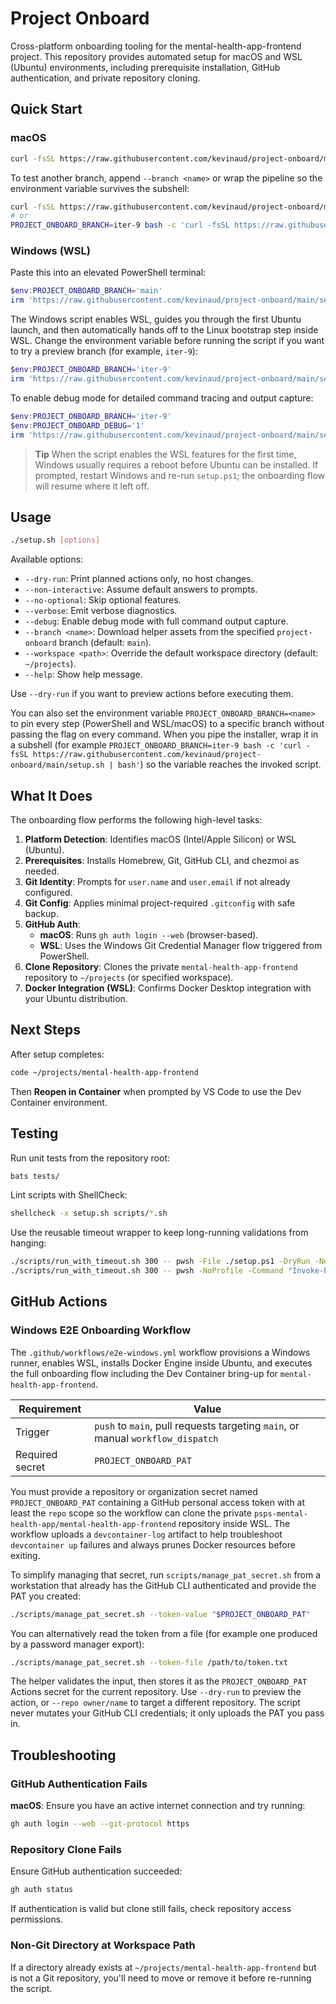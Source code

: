 # Project Onboard

Cross-platform onboarding tooling for the mental-health-app-frontend project. This repository provides automated setup for macOS and WSL (Ubuntu) environments, including prerequisite installation, GitHub authentication, and private repository cloning.

## Quick Start

### macOS

```bash
curl -fsSL https://raw.githubusercontent.com/kevinaud/project-onboard/main/setup.sh | bash
```

To test another branch, append `--branch <name>` or wrap the pipeline so the environment variable survives the subshell:

```bash
curl -fsSL https://raw.githubusercontent.com/kevinaud/project-onboard/main/setup.sh | bash -s -- --branch iter-9
# or
PROJECT_ONBOARD_BRANCH=iter-9 bash -c 'curl -fsSL https://raw.githubusercontent.com/kevinaud/project-onboard/main/setup.sh | bash'
```

### Windows (WSL)

Paste this into an elevated PowerShell terminal:

```powershell
$env:PROJECT_ONBOARD_BRANCH='main'
irm 'https://raw.githubusercontent.com/kevinaud/project-onboard/main/setup.ps1' | iex
```

The Windows script enables WSL, guides you through the first Ubuntu launch, and then automatically hands off to the Linux bootstrap step inside WSL. Change the environment variable before running the script if you want to try a preview branch (for example, `iter-9`):

```powershell
$env:PROJECT_ONBOARD_BRANCH='iter-9'
irm 'https://raw.githubusercontent.com/kevinaud/project-onboard/main/setup.ps1' | iex
```

To enable debug mode for detailed command tracing and output capture:

```powershell
$env:PROJECT_ONBOARD_BRANCH='iter-9'
$env:PROJECT_ONBOARD_DEBUG='1'
irm 'https://raw.githubusercontent.com/kevinaud/project-onboard/main/setup.ps1' | iex
```

> **Tip**
> When the script enables the WSL features for the first time, Windows usually requires a reboot before Ubuntu can be installed. If prompted, restart Windows and re-run `setup.ps1`; the onboarding flow will resume where it left off.

## Usage

```bash
./setup.sh [options]
```

Available options:

- `--dry-run`: Print planned actions only, no host changes.
- `--non-interactive`: Assume default answers to prompts.
- `--no-optional`: Skip optional features.
- `--verbose`: Emit verbose diagnostics.
- `--debug`: Enable debug mode with full command output capture.
- `--branch <name>`: Download helper assets from the specified `project-onboard` branch (default: `main`).
- `--workspace <path>`: Override the default workspace directory (default: `~/projects`).
- `--help`: Show help message.

Use `--dry-run` if you want to preview actions before executing them.

You can also set the environment variable `PROJECT_ONBOARD_BRANCH=<name>` to pin every step (PowerShell and WSL/macOS) to a specific branch without passing the flag on every command. When you pipe the installer, wrap it in a subshell (for example `PROJECT_ONBOARD_BRANCH=iter-9 bash -c 'curl -fsSL https://raw.githubusercontent.com/kevinaud/project-onboard/main/setup.sh | bash'`) so the variable reaches the invoked script.

## What It Does

The onboarding flow performs the following high-level tasks:

1. **Platform Detection**: Identifies macOS (Intel/Apple Silicon) or WSL (Ubuntu).
2. **Prerequisites**: Installs Homebrew, Git, GitHub CLI, and chezmoi as needed.
3. **Git Identity**: Prompts for `user.name` and `user.email` if not already configured.
4. **Git Config**: Applies minimal project-required `.gitconfig` with safe backup.
5. **GitHub Auth**: 
   - **macOS**: Runs `gh auth login --web` (browser-based).
   - **WSL**: Uses the Windows Git Credential Manager flow triggered from PowerShell.
6. **Clone Repository**: Clones the private `mental-health-app-frontend` repository to `~/projects` (or specified workspace).
7. **Docker Integration (WSL)**: Confirms Docker Desktop integration with your Ubuntu distribution.

## Next Steps

After setup completes:

```bash
code ~/projects/mental-health-app-frontend
```

Then **Reopen in Container** when prompted by VS Code to use the Dev Container environment.

## Testing

Run unit tests from the repository root:

```bash
bats tests/
```

Lint scripts with ShellCheck:

```bash
shellcheck -x setup.sh scripts/*.sh
```

Use the reusable timeout wrapper to keep long-running validations from hanging:

```bash
./scripts/run_with_timeout.sh 300 -- pwsh -File ./setup.ps1 -DryRun -NonInteractive
./scripts/run_with_timeout.sh 300 -- pwsh -NoProfile -Command "Invoke-Pester -Path tests/setup.Tests.ps1"
```

## GitHub Actions

### Windows E2E Onboarding Workflow

The `.github/workflows/e2e-windows.yml` workflow provisions a Windows runner, enables WSL, installs Docker Engine inside Ubuntu, and executes the full onboarding flow including the Dev Container bring-up for `mental-health-app-frontend`.

| Requirement | Value |
| --- | --- |
| Trigger | `push` to `main`, pull requests targeting `main`, or manual `workflow_dispatch` |
| Required secret | `PROJECT_ONBOARD_PAT` |

You must provide a repository or organization secret named `PROJECT_ONBOARD_PAT` containing a GitHub personal access token with at least the `repo` scope so the workflow can clone the private `psps-mental-health-app/mental-health-app-frontend` repository inside WSL. The workflow uploads a `devcontainer-log` artifact to help troubleshoot `devcontainer up` failures and always prunes Docker resources before exiting.

To simplify managing that secret, run `scripts/manage_pat_secret.sh` from a workstation that already has the GitHub CLI authenticated and provide the PAT you created:

```bash
./scripts/manage_pat_secret.sh --token-value "$PROJECT_ONBOARD_PAT"
```

You can alternatively read the token from a file (for example one produced by a password manager export):

```bash
./scripts/manage_pat_secret.sh --token-file /path/to/token.txt
```

The helper validates the input, then stores it as the `PROJECT_ONBOARD_PAT` Actions secret for the current repository. Use `--dry-run` to preview the action, or `--repo owner/name` to target a different repository. The script never mutates your GitHub CLI credentials; it only uploads the PAT you pass in.

## Troubleshooting

### GitHub Authentication Fails

**macOS**: Ensure you have an active internet connection and try running:

```bash
gh auth login --web --git-protocol https
```

### Repository Clone Fails

Ensure GitHub authentication succeeded:

```bash
gh auth status
```

If authentication is valid but clone still fails, check repository access permissions.

### Non-Git Directory at Workspace Path

If a directory already exists at `~/projects/mental-health-app-frontend` but is not a Git repository, you'll need to move or remove it before re-running the script.

````
